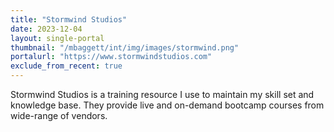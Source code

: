 ```yaml
---
title: "Stormwind Studios"
date: 2023-12-04
layout: single-portal
thumbnail: "/mbaggett/int/img/images/stormwind.png"
portalurl: "https://www.stormwindstudios.com"
exclude_from_recent: true
---
```

Stormwind Studios is a training resource I use to maintain my skill set and knowledge base. They provide live and on-demand bootcamp courses from wide-range of vendors.